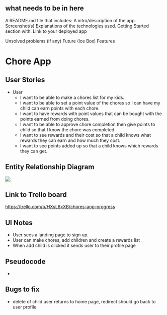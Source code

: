 ## what needs to be in here
A README.md file that includes:
A intro/description of the app.
Screenshot(s)
Explanations of the technologies used.
Getting Started section with:
Link to your deployed app

Unsolved problems (if any)
Future (Ice Box) Features





# Chore App

## User Stories
* User
    * I want to be able to make a chores list for my kids.
    * I want to be able to set a point value of the chores so I can have my child can earn points with each chore.
    * I want to have rewards with point values that can be bought with the points earned from doing chores.
    * I want to be able to approve chore completion then give points to child so that
    I know the chore was completed. 
    * I want to see rewards and their cost so that a child  knows what rewards they can earn and how much they cost.
    * I want to see points added up so that a child knows which rewards they can get.

## Entity Relationship Diagram

![](https://i.imgur.com/BISy3IC.png)

## Link to Trello board
https://trello.com/b/HXsL8xXB/chores-app-progress

## UI Notes
* User sees a landing page to sign up.
* User can make chores, add children and create a rewards list
* When add child is clicked it sends user to their profile page 
## Pseudocode
* 

## Bugs to fix
* delete of child user returns to home page, redirect should go back to user profile